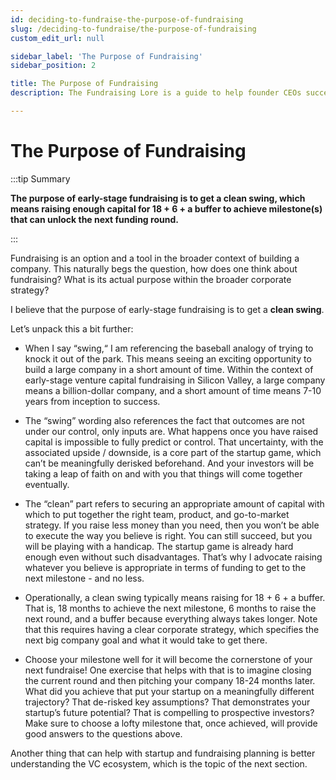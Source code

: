 ```yaml
---
id: deciding-to-fundraise-the-purpose-of-fundraising
slug: /deciding-to-fundraise/the-purpose-of-fundraising
custom_edit_url: null

sidebar_label: 'The Purpose of Fundraising'
sidebar_position: 2

title: The Purpose of Fundraising
description: The Fundraising Lore is a guide to help founder CEOs successfully raise early-stage VC financing from Silicon Valley investors.

---
```


# The Purpose of Fundraising

:::tip Summary

**The purpose of early-stage fundraising is to get a clean swing, which means raising enough capital for 18 + 6 + a buffer to achieve milestone(s) that can unlock the next funding round.**

:::

Fundraising is an option and a tool in the broader context of building a company. This naturally begs the question, how does one think about fundraising? What is its actual purpose within the broader corporate strategy?

I believe that the purpose of early-stage fundraising is to get a **clean swing**. 

Let’s unpack this a bit further:

* When I say “swing,“ I am referencing the baseball analogy of trying to knock it out of the park. This means seeing an exciting opportunity to build a large company in a short amount of time. Within the context of early-stage venture capital fundraising in Silicon Valley, a large company means a billion-dollar company, and a short amount of time means 7-10 years from inception to success.

* The “swing” wording also references the fact that outcomes are not under our control, only inputs are. What happens once you have raised capital is impossible to fully predict or control. That uncertainty, with the associated upside / downside, is a core part of the startup game, which can’t be meaningfully derisked beforehand. And your investors will be taking a leap of faith on and with you that things will come together eventually.

* The “clean” part refers to securing an appropriate amount of capital with which to put together the right team, product, and go-to-market strategy. If you raise less money than you need, then you won’t be able to execute the way you believe is right. You can still succeed, but you will be playing with a handicap. The startup game is already hard enough even without such disadvantages. That’s why I advocate raising whatever you believe is appropriate in terms of funding to get to the next milestone - and no less.

* Operationally, a clean swing typically means raising for 18 + 6 + a buffer. That is, 18 months to achieve the next milestone, 6 months to raise the next round, and a buffer because everything always takes longer. Note that this requires having a clear corporate strategy, which specifies the next big company goal and what it would take to get there. 

* Choose your milestone well for it will become the cornerstone of your next fundraise! One exercise that helps with that is to imagine closing the current round and then pitching your company 18-24 months later. What did you achieve that put your startup on a meaningfully different trajectory? That de-risked key assumptions? That demonstrates your startup’s future potential? That is compelling to prospective investors? Make sure to choose a lofty milestone that, once achieved, will provide good answers to the questions above.

Another thing that can help with startup and fundraising planning is better understanding the VC ecosystem, which is the topic of the next section.